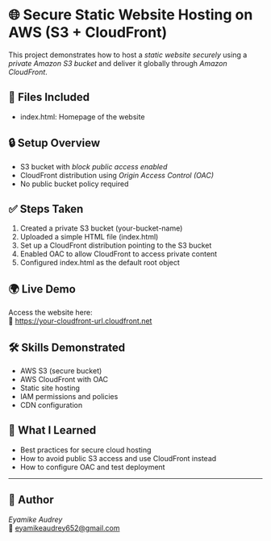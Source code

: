 # 🌐 Secure Static Website Hosting on AWS (S3 + CloudFront)

This project demonstrates how to host a *static website securely* using a *private Amazon S3 bucket* and deliver it globally through *Amazon CloudFront*.

## 📁 Files Included
- index.html: Homepage of the website

## 🔒 Setup Overview
- S3 bucket with *block public access enabled*
- CloudFront distribution using *Origin Access Control (OAC)*
- No public bucket policy required

## ✅ Steps Taken
1. Created a private S3 bucket (your-bucket-name)
2. Uploaded a simple HTML file (index.html)
3. Set up a CloudFront distribution pointing to the S3 bucket
4. Enabled OAC to allow CloudFront to access private content
5. Configured index.html as the default root object

## 🌍 Live Demo
Access the website here:  
🔗 https://your-cloudfront-url.cloudfront.net

## 🛠 Skills Demonstrated
- AWS S3 (secure bucket)
- AWS CloudFront with OAC
- Static site hosting
- IAM permissions and policies
- CDN configuration

## 🧠 What I Learned
- Best practices for secure cloud hosting
- How to avoid public S3 access and use CloudFront instead
- How to configure OAC and test deployment

---

## 👤 Author

*Eyamike Audrey*  
📧 eyamikeaudrey652@gmail.com 
